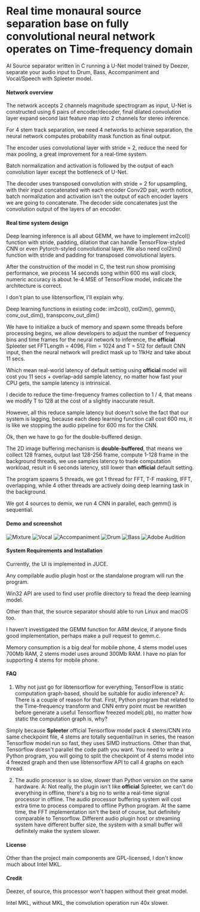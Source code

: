 # Real time monaural source separation base on fully convolutional neural network operates on Time-frequency domain
AI Source separator written in C running a U-Net model trained by Deezer, separate your audio input to Drum, Bass, Accompaniment and Vocal/Speech with Spleeter model.

#### Network overview
The network accepts 2 channels magnitude spectrogram as input, U-Net is constructed using 6 pairs of encoder/decoder, final dilated convolution layer expand second last feature map into 2 channels for stereo inference.

For 4 stem track separation, we need 4 networks to achieve separation, the neural network computes probability mask function as final output.

The encoder uses convolutional layer with stride = 2, reduce the need for max pooling, a great improvement for a real-time system.

Batch normalization and activation is followed by the output of each convolution layer except the bottleneck of U-Net.

The decoder uses transposed convolution with stride = 2 for upsampling, with their input concatenated with each encoder Conv2D pair, worth notice, batch normalization and activation isn't the output of each encoder layers we are going to concatenate. The decoder side concatenates just the convolution output of the layers of an encoder. 

#### Real time system design
Deep learning inference is all about GEMM, we have to implement im2col() function with stride, padding, dilation that can handle TensorFlow-styled CNN or even Pytorch-styled convolutional layer. We also need col2im() function with stride and padding for transposed convolutional layers.

After the construction of the model in C, the test run show promising performance, we process 14 seconds song within 600 ms wall clock, numeric accuracy is about 1e-4 MSE of TensorFlow model, indicate the architecture is correct.

I don't plan to use libtensorflow, I'll explain why.

Deep learning functions in existing code: im2col(), col2im(), gemm(), conv_out_dim(), transpconv_out_dim()

We have to initialize a buck of memory and spawn some threads before processing begins, we allow developers to adjust the number of frequency bins and time frames for the neural network to inference, the __official__ Spleeter set FFTLength = 4096, Flim = 1024 and T = 512 for default CNN input, then the neural network will predict mask up to 11kHz and take about 11 secs.

Which mean real-world latency of default setting using __official__ model will cost you 11 secs + overlap-add sample latency, no matter how fast your CPU gets, the sample latency is intrinsical.

I decide to reduce the time-frequency frames collection to 1 / 4, that means we modify T to 128 at the cost of a slightly inaccurate result.

However, all this reduce sample latency but doesn't solve the fact that our system is lagging, because each deep learning function call cost 600 ms, it is like we stopping the audio pipeline for 600 ms for the CNN.

Ok, then we have to go for the double-buffered design.

The 2D image buffering mechanism is **double-buffered**, that means we collect 128 frames, output last 128-256 frame, compute 1-128 frame in the background threads, we use samples latency to trade computation workload, result in 6 seconds latency, still lower than __official__ default setting.

The program spawns 5 threads, we got 1 thread for FFT, T-F masking, IFFT, overlapping, while 4 other threads are actively doing deep learning task in the background.

We got 4 sources to demix, we run 4 CNN in parallel, each gemm() is sequential.

#### Demo and screenshot
![Mixture](./mixture.jpg)
![Vocal](./vocal.jpg)
![Accompaniment](./accompaniment.jpg)
![Drum](./drum.jpg)
![Bass](./bass.jpg)
![Adobe Audition](./screenshot.jpg)

#### System Requirements and Installation
Currently, the UI is implemented in JUCE.

Any compilable audio plugin host or the standalone program will run the program.

Win32 API are used to find user profile directory to fread the deep learning model.

Other than that, the source separator should able to run Linux and macOS too.

I haven't investigated the GEMM function for ARM device, if anyone finds good implementation, perhaps make a pull request to gemm.c.

Memory consumption is a big deal for mobile phone, 4 stems model uses 700Mb RAM, 2 stems model uses around 300Mb RAM.
I have no plan for supporting 4 stems for mobile phone.

#### FAQ
1. Why not just go for libtensorflow for everything, TensorFlow is static computation graph-based, should be suitable for audio inference?
A: There is a couple of reason for that. First, Python program that related to the Time-frequency transform and CNN entry point must be rewritten before generate a useful Tensorflow freezed model(.pb), no matter how static the computation graph is, why?

Simply because __Spleeter__ official Tensorflow model pack 4 stems/CNN into same checkpoint file, 4 stems are totally sequential/run in series, the reason Tensorflow model run so fast, they uses SIMD instructions.
Other than that, Tensorflow doesn't parallel the code path you want.
You need to write a Python program, you will going to split the checkpoint of 4 stems model into 4 freezed graph and then use libtensorflow API to call 4 graphs on each thread.

2. The audio processor is so slow, slower than Python version on the same hardware.
A: Not really, the plugin isn't like __official__ Spleeter, we can't do everything in offline, there's a big no to write a real-time signal processor in offline.
The audio processor buffering system will cost extra time to process compared to offline Python program.
At the same time, the FFT implementation isn't the best of course, but definitely comparable to Tensorflow.
Different audio plugin host or streaming system have different buffer size, the system with a small buffer will definitely make the system slower.

#### License
Other than the project main components are GPL-licensed, I don't know much about Intel MKL.

#### Credit
Deezer, of source, this processor won't happen without their great model.

Intel MKL, without MKL, the convolution operation run 40x slower.
